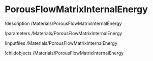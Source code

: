 <!-- MOOSE Documentation Stub: Remove this when content is added. -->

# PorousFlowMatrixInternalEnergy
!description /Materials/PorousFlowMatrixInternalEnergy

!parameters /Materials/PorousFlowMatrixInternalEnergy

!inputfiles /Materials/PorousFlowMatrixInternalEnergy

!childobjects /Materials/PorousFlowMatrixInternalEnergy
